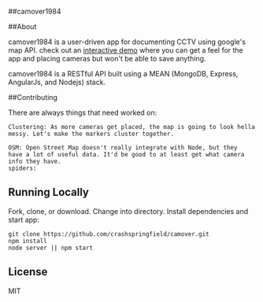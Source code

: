 ##camover1984

##About

camover1984 is a user-driven app for documenting CCTV using google's map API. check out an
[interactive demo](https://crashspringfield.github.io/camover-demo/#/) where you can get a feel
for the app and placing cameras but won't be able to save anything.

camover1984 is a RESTful API built using a MEAN (MongoDB, Express, AngularJs, and Nodejs) stack.

##Contributing

There are always things that need worked on:

    Clustering: As more cameras get placed, the map is going to look hella messy. Let's make the markers cluster together.

    OSM: Open Street Map doesn't really integrate with Node, but they
    have a lot of useful data. It'd be good to at least get what camera
    info they have.
    spiders:

## Running Locally

Fork, clone, or download. Change into directory. Install dependencies and start app:

    git clone https://github.com/crashspringfield/camover.git
    npm install
    node server || npm start

## License

MIT

